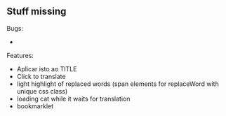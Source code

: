 Stuff missing
---

Bugs:

* 


Features:

* Aplicar isto ao TITLE
* Click to translate
* light highlight of replaced words (span elements for replaceWord with unique css class)
* loading cat while it waits for translation
* bookmarklet